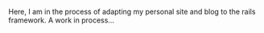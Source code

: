 Here, I am in the process of adapting my personal site and blog to the rails framework. A work in process...